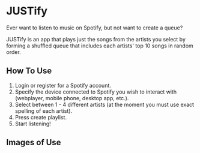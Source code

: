 # JUSTify
Ever want to listen to music on Spotify, but not want 
to create a queue?

JUSTify is an app that plays just the songs from the 
artists you select by forming a shuffled queue that 
includes each artists' top 10 songs in random order.

## How To Use
1. Login or register for a Spotify account.
2. Specify the device connected to Spotify you wish
to interact with (webplayer, mobile phone, 
desktop app, etc.).
3. Select between 1 - 4 different artists (at the moment
you must use exact spelling of each artist).
4. Press create playlist.
5. Start listening!

## Images of Use


